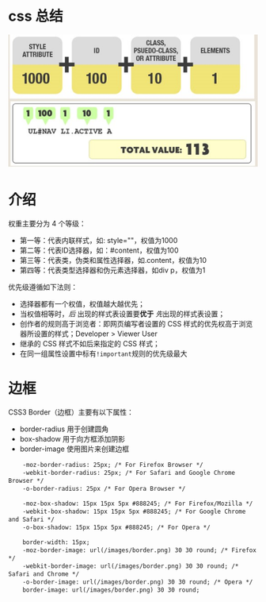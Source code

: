 # css 总结

![css priority](https://github.com/winjin/learngit/blob/master/priority_css.jpg)

# 介绍

权重主要分为 4 个等级：

- 第一等：代表内联样式，如: style=""，权值为1000
- 第二等：代表ID选择器，如：#content，权值为100
- 第三等：代表类，伪类和属性选择器，如.content，权值为10
- 第四等：代表类型选择器和伪元素选择器，如div p，权值为1

优先级遵循如下法则：

+ 选择器都有一个权值，权值越大越优先；
+ 当权值相等时，*后* 出现的样式表设置要**优于** *先*出现的样式表设置；
+ 创作者的规则高于浏览者：即网页编写者设置的 CSS 样式的优先权高于浏览器所设置的样式；Developer &gt; Viewer User
+ 继承的 CSS 样式不如后来指定的 CSS 样式；
+ 在同一组属性设置中标有`!important`规则的优先级最大

# 边框

CSS3 Border（边框）主要有以下属性：

+ border-radius		用于创建圆角
+ box-shadow		用于向方框添加阴影
+ border-image		使用图片来创建边框

```
	-moz-border-radius: 25px; /* For Firefox Browser */
	-webkit-border-radius: 25px; /* For Safari and Google Chrome Browser */
	-o-border-radius: 25px /* For Opera Browser */
```

```
	-moz-box-shadow: 15px 15px 5px #888245; /* For Firefox/Mozilla */
	-webkit-box-shadow: 15px 15px 5px #888245; /* For Google Chrome and Safari */
	-o-box-shadow: 15px 15px 5px #888245; /* For Opera */
```

```
	border-width: 15px;
	-moz-border-image: url(/images/border.png) 30 30 round; /* Firefox */
	-webkit-border-image: url(/images/border.png) 30 30 round; /* Safari and Chrome */
	-o-border-image: url(/images/border.png) 30 30 round; /* Opera */
	border-image: url(/images/border.png) 30 30 round;
```

